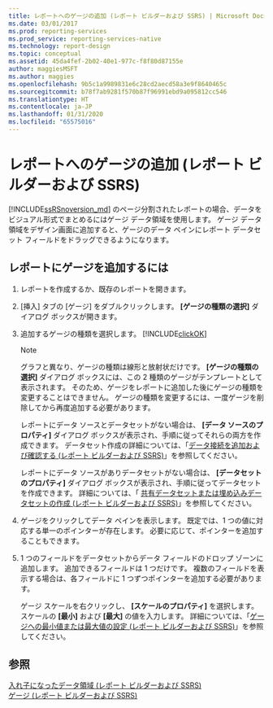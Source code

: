 ```yaml
---
title: レポートへのゲージの追加 (レポート ビルダーおよび SSRS) | Microsoft Docs
ms.date: 03/01/2017
ms.prod: reporting-services
ms.prod_service: reporting-services-native
ms.technology: report-design
ms.topic: conceptual
ms.assetid: 45da4fef-2b02-40e1-977c-f8f80d87155e
author: maggiesMSFT
ms.author: maggies
ms.openlocfilehash: 9b5c1a9989831e6c28cd2aecd58a3e9f8640465c
ms.sourcegitcommit: b78f7ab9281f570b87f96991ebd9a095812cc546
ms.translationtype: HT
ms.contentlocale: ja-JP
ms.lasthandoff: 01/31/2020
ms.locfileid: "65575016"
---
```

# <a name="add-a-gauge-to-a-report-report-builder-and-ssrs"></a>レポートへのゲージの追加 (レポート ビルダーおよび SSRS)
  [!INCLUDE[ssRSnoversion_md](../../includes/ssrsnoversion-md.md)] のページ分割されたレポートの場合、データをビジュアル形式でまとめるにはゲージ データ領域を使用します。 ゲージ データ領域をデザイン画面に追加すると、ゲージのデータ ペインにレポート データセット フィールドをドラッグできるようになります。  
  
## <a name="to-add-a-gauge-to-your-report"></a>レポートにゲージを追加するには  
  
1.  レポートを作成するか、既存のレポートを開きます。  
  
2.  [挿入] タブの [ゲージ] をダブルクリックします。 **[ゲージの種類の選択]** ダイアログ ボックスが開きます。  
  
3.  追加するゲージの種類を選択します。 [!INCLUDE[clickOK](../../includes/clickok-md.md)]  
  
    > [!NOTE]  
    >  グラフと異なり、ゲージの種類は線形と放射状だけです。 **[ゲージの種類の選択]** ダイアログ ボックスには、この 2 種類のゲージがテンプレートとして表示されます。 そのため、ゲージをレポートに追加した後にゲージの種類を変更することはできません。 ゲージの種類を変更するには、一度ゲージを削除してから再度追加する必要があります。  
  
     レポートにデータ ソースとデータセットがない場合は、 **[データ ソースのプロパティ]** ダイアログ ボックスが表示され、手順に従ってそれらの両方を作成できます。 データセット作成の詳細については、「[データ接続を追加および確認する &#40;レポート ビルダーおよび SSRS&#41;](../../reporting-services/report-data/add-and-verify-a-data-connection-report-builder-and-ssrs.md)」を参照してください。  
  
     レポートにデータ ソースがありデータセットがない場合は、 **[データセットのプロパティ]** ダイアログ ボックスが表示され、手順に従ってデータセットを作成できます。 詳細については、「 [共有データセットまたは埋め込みデータセットの作成 (レポート ビルダーおよび SSRS)](../../reporting-services/report-data/create-a-shared-dataset-or-embedded-dataset-report-builder-and-ssrs.md)」を参照してください。  
  
4.  ゲージをクリックしてデータ ペインを表示します。 既定では、1 つの値に対応する単一のポインターが存在します。 必要に応じて、ポインターを追加することもできます。  
  
5.  1 つのフィールドをデータセットからデータ フィールドのドロップ ゾーンに追加します。 追加できるフィールドは 1 つだけです。 複数のフィールドを表示する場合は、各フィールドに 1 つずつポインターを追加する必要があります。  
  
     ゲージ スケールを右クリックし、 **[スケールのプロパティ]** を選択します。 スケールの **[最小]** および **[最大]** の値を入力します。 詳細については、「[ゲージへの最小値または最大値の設定 &#40;レポート ビルダーおよび SSRS&#41;](../../reporting-services/report-design/set-a-minimum-or-maximum-on-a-gauge-report-builder-and-ssrs.md)」を参照してください。  
  
## <a name="see-also"></a>参照  
 [入れ子になったデータ領域 (レポート ビルダーおよび SSRS)](../../reporting-services/report-design/nested-data-regions-report-builder-and-ssrs.md)   
 [ゲージ (レポート ビルダーおよび SSRS)](../../reporting-services/report-design/gauges-report-builder-and-ssrs.md)  
  
  
